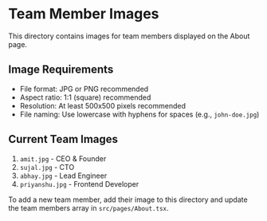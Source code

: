 # Team Member Images

This directory contains images for team members displayed on the About page.

## Image Requirements

- File format: JPG or PNG recommended
- Aspect ratio: 1:1 (square) recommended
- Resolution: At least 500x500 pixels recommended
- File naming: Use lowercase with hyphens for spaces (e.g., `john-doe.jpg`)

## Current Team Images

1. `amit.jpg` - CEO & Founder
2. `sujal.jpg` - CTO
3. `abhay.jpg` - Lead Engineer
4. `priyanshu.jpg` - Frontend Developer

To add a new team member, add their image to this directory and update the team members array in `src/pages/About.tsx`. 